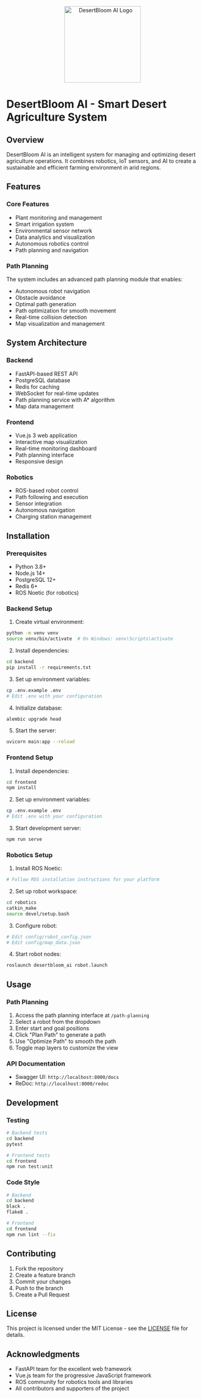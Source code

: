 <p align="center">
  <img src="frontend/logo.png" alt="DesertBloom AI Logo" width="200"/>
</p>

# DesertBloom AI - Smart Desert Agriculture System

## Overview
DesertBloom AI is an intelligent system for managing and optimizing desert agriculture operations. It combines robotics, IoT sensors, and AI to create a sustainable and efficient farming environment in arid regions.

## Features

### Core Features
- Plant monitoring and management
- Smart irrigation system
- Environmental sensor network
- Data analytics and visualization
- Autonomous robotics control
- Path planning and navigation

### Path Planning
The system includes an advanced path planning module that enables:
- Autonomous robot navigation
- Obstacle avoidance
- Optimal path generation
- Path optimization for smooth movement
- Real-time collision detection
- Map visualization and management

## System Architecture

### Backend
- FastAPI-based REST API
- PostgreSQL database
- Redis for caching
- WebSocket for real-time updates
- Path planning service with A* algorithm
- Map data management

### Frontend
- Vue.js 3 web application
- Interactive map visualization
- Real-time monitoring dashboard
- Path planning interface
- Responsive design

### Robotics
- ROS-based robot control
- Path following and execution
- Sensor integration
- Autonomous navigation
- Charging station management

## Installation

### Prerequisites
- Python 3.8+
- Node.js 14+
- PostgreSQL 12+
- Redis 6+
- ROS Noetic (for robotics)

### Backend Setup
1. Create virtual environment:
```bash
python -m venv venv
source venv/bin/activate  # On Windows: venv\Scripts\activate
```

2. Install dependencies:
```bash
cd backend
pip install -r requirements.txt
```

3. Set up environment variables:
```bash
cp .env.example .env
# Edit .env with your configuration
```

4. Initialize database:
```bash
alembic upgrade head
```

5. Start the server:
```bash
uvicorn main:app --reload
```

### Frontend Setup
1. Install dependencies:
```bash
cd frontend
npm install
```

2. Set up environment variables:
```bash
cp .env.example .env
# Edit .env with your configuration
```

3. Start development server:
```bash
npm run serve
```

### Robotics Setup
1. Install ROS Noetic:
```bash
# Follow ROS installation instructions for your platform
```

2. Set up robot workspace:
```bash
cd robotics
catkin_make
source devel/setup.bash
```

3. Configure robot:
```bash
# Edit config/robot_config.json
# Edit config/map_data.json
```

4. Start robot nodes:
```bash
roslaunch desertbloom_ai robot.launch
```

## Usage

### Path Planning
1. Access the path planning interface at `/path-planning`
2. Select a robot from the dropdown
3. Enter start and goal positions
4. Click "Plan Path" to generate a path
5. Use "Optimize Path" to smooth the path
6. Toggle map layers to customize the view

### API Documentation
- Swagger UI: `http://localhost:8000/docs`
- ReDoc: `http://localhost:8000/redoc`

## Development

### Testing
```bash
# Backend tests
cd backend
pytest

# Frontend tests
cd frontend
npm run test:unit
```

### Code Style
```bash
# Backend
cd backend
black .
flake8 .

# Frontend
cd frontend
npm run lint --fix
```

## Contributing
1. Fork the repository
2. Create a feature branch
3. Commit your changes
4. Push to the branch
5. Create a Pull Request

## License
This project is licensed under the MIT License - see the [LICENSE](LICENSE) file for details.

## Acknowledgments
- FastAPI team for the excellent web framework
- Vue.js team for the progressive JavaScript framework
- ROS community for robotics tools and libraries
- All contributors and supporters of the project 